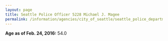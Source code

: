 ```yaml
---
layout: page
title: Seattle Police Officer 5228 Michael J. Magee
permalink: /information/agencies/city_of_seattle/seattle_police_department/copbook/5228/
---
```


**Age as of Feb. 24, 2016:** 54.0
